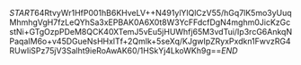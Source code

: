 $START$64RtvyWr1HfP001hB6KHveLV++N491ylYlQlCzV55/hGq7lK5mo3yUuqMhmhgVgH7fzLeQYhSa3xEPBAK0A6X0t8W3YcFFdcfDgN4mghm0JicKzGcstNi+GTgOzpPDeM8QCK40XTemJ5vEu5jHUWhfj65M3vdTui/Ip3rcG6AnkqNPaqaIM6o+v45DGueNsHHxlTf+2Qmlk+5seXq/KJgwIpZRyxPxdkn1FwvzRG4RUwIiSPz75jV3Salht9ieRoAwAK60/1HSkYj4LkoWKh9g==$END$